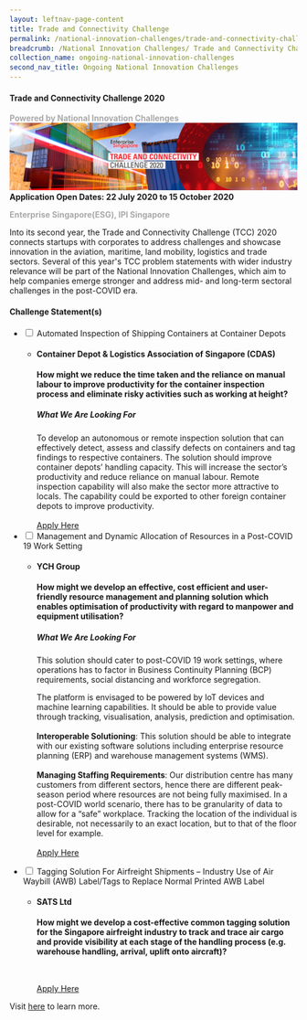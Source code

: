 ```yaml
---
layout: leftnav-page-content
title: Trade and Connectivity Challenge
permalink: /national-innovation-challenges/trade-and-connectivity-challenge-2020
breadcrumb: /National Innovation Challenges/ Trade and Connectivity Challenge
collection_name: ongoing-national-innovation-challenges
second_nav_title: Ongoing National Innovation Challenges
---
```

#### **Trade and Connectivity Challenge 2020**
<font color="#a9a9a9"><b>Powered by National Innovation Challenges</b></font>
[![1](/images/tcc2020_banner.jpg)](http://tradeandconnectivity.innovation-challenge.sg/?utm_source=openinnovationnetwork.sg&utm_medium=referral)
**Application Open Dates: 22 July 2020 to 15 October 2020**<br>

<font color=" #a9a9a9"><b>Enterprise Singapore(ESG), IPI Singapore</b></font>

Into its second year, the Trade and Connectivity Challenge (TCC) 2020 connects startups with corporates to address challenges and showcase innovation in the aviation, maritime, land mobility, logistics and trade sectors. Several of this year's TCC problem statements with wider industry relevance will be part of the National Innovation Challenges, which aim to help companies emerge stronger and address mid- and long-term sectoral challenges in the post-COVID era. 

<!-- start of wrapper div -->
<!-- start of first drop down box -->
<div id="wrapper"> 
  <h4> Challenge Statement(s)</h4>
<ul>
  <li>
    <input type="checkbox" id="list-item-1" class="toggle">
    <label for="list-item-1" class="lbl-toggle">Automated Inspection of Shipping Containers at Container Depots</label>
        <ul>
          <li><b><h4>Container Depot & Logistics Association of Singapore (CDAS)</h4>How might we reduce the time taken and the reliance on manual labour to improve productivity for the container inspection process and eliminate risky activities such as working at height?</b>
            <h5>What We Are Looking For</h5>
To develop an autonomous or remote inspection solution that can effectively detect, assess and classify defects on containers and tag findings to respective containers. The solution should improve container depots’ handling capacity. This will increase the sector’s productivity and reduce reliance on manual labour. Remote inspection capability will also make the sector more attractive to locals. The capability could be exported to other foreign container depots to improve productivity.
<br><br>
<a href="https://tcc-industry.innovation-challenge.sg/problem-statement/automated-inspection-of-shipping-containers-at-container-depots.html?utm_source=openinnovationnetwork.sg&utm_medium=referral" target="_blank" >Apply Here</a>
      </li>
     </ul>
   </li>
<!-- end of first drop down box -->
<!-- start of first drop down box -->
    <li>
    <input type="checkbox" id="list-item-2" class="toggle">
    <label for="list-item-2" class="lbl-toggle">Management and Dynamic Allocation of Resources in a Post-COVID 19 Work Setting</label>
      <ul>
        <li><b><h4>YCH Group</h4>
      How might we develop an effective, cost efficient and user-friendly resource management and planning solution which enables optimisation of productivity with regard to manpower and equipment utilisation? </b>
     
<h5>What We Are Looking For</h5>

This solution should cater to post-COVID 19 work settings, where operations has to factor in Business Continuity Planning (BCP) requirements, social distancing and workforce segregation. 

The platform is envisaged to be powered by IoT devices and machine learning capabilities. It should be able to provide value through tracking, visualisation, analysis, prediction and optimisation.<br><br>
          <b>Interoperable Solutioning</b>: This solution should be able to integrate with our existing software solutions including enterprise resource planning (ERP) and warehouse management systems (WMS).<br><br>
          <b>Managing Staffing Requirements</b>: Our distribution centre has many customers from different sectors, hence there are different peak-season period where resources are not being fully maximised. In a post-COVID world scenario, there has to be granularity of data to allow for a “safe” workplace. Tracking the location of the individual is desirable, not necessarily to an exact location, but to that of the floor level for example.
<br><br>
<a href="https://tcc-industry.innovation-challenge.sg/problem-statement/management-and-dynamic-allocation-of-resources-in-a-post-covid-19-work-setting.html?utm_source=openinnovationnetwork.sg&utm_medium=referral" target="_blank" >Apply Here</a>
        </li>
      </ul>
    </li>
<!-- end of second drop down box -->
<!-- start of third drop down box -->
<li>
    <input type="checkbox" id="list-item-3" class="toggle">
    <label for="list-item-3" class="lbl-toggle">Tagging Solution For Airfreight Shipments – Industry Use of Air Waybill (AWB) Label/Tags to Replace Normal Printed AWB Label</label>
      <ul>
        <li><b><h4>SATS Ltd</h4>
          How might we develop a cost-effective common tagging solution for the Singapore airfreight industry to track and trace air cargo and provide visibility at each stage of the handling process (e.g. warehouse handling, arrival, uplift onto aircraft)?</b>

<br><br>
<a href="https://tcc-industry.innovation-challenge.sg/problem-statement/tagging-solution-for-airfreight-shipments-industry-use-of-air-waybill-awb-labeltags-to-replace-normal-printed-awb-label.html?utm_source=openinnovationnetwork.sg&utm_medium=referral" target="_blank" >Apply Here</a>
        </li>
      </ul>
    </li>
    
<!-- end of drop down box 3-->
</ul>
</div>
Visit <a href="https://tcc-industry.innovation-challenge.sg/problem-statement/tagging-solution-for-airfreight-shipments-industry-use-of-air-waybill-awb-labeltags-to-replace-normal-printed-awb-label.html?utm_source=openinnovationnetwork.sg&utm_medium=referral" target="_blank" >here</a> to learn more.
